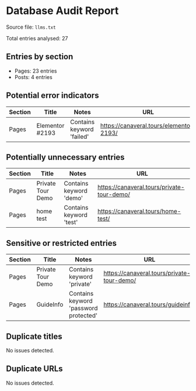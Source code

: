 # Database Audit Report

Source file: `llms.txt`

Total entries analysed: 27

## Entries by section
- Pages: 23 entries
- Posts: 4 entries

## Potential error indicators
| Section | Title | Notes | URL |
| --- | --- | --- | --- |
| Pages | Elementor #2193 | Contains keyword 'failed' | https://canaveral.tours/elementor-2193/ |

## Potentially unnecessary entries
| Section | Title | Notes | URL |
| --- | --- | --- | --- |
| Pages | Private Tour Demo | Contains keyword 'demo' | https://canaveral.tours/private-tour-demo/ |
| Pages | home test | Contains keyword 'test' | https://canaveral.tours/home-test/ |

## Sensitive or restricted entries
| Section | Title | Notes | URL |
| --- | --- | --- | --- |
| Pages | Private Tour Demo | Contains keyword 'private' | https://canaveral.tours/private-tour-demo/ |
| Pages | GuideInfo | Contains keyword 'password protected' | https://canaveral.tours/guideinfo/ |

## Duplicate titles
No issues detected.

## Duplicate URLs
No issues detected.
